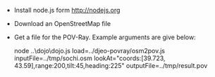 * Install node.js form http://nodejs.org
* Download an OpenStreetMap file
* Get a file for the POV-Ray. Example arguments are give below:

	node ..\dojo\dojo.js load=../djeo-povray/osm2pov.js inputFile=../tmp/sochi.osm lookAt="coords:[39.723, 43.59],range:200,tilt:45,heading:225" outputFile=../tmp/result.pov